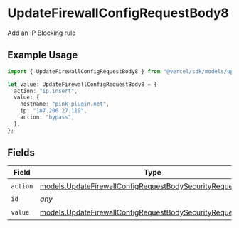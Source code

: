 # UpdateFirewallConfigRequestBody8

Add an IP Blocking rule

## Example Usage

```typescript
import { UpdateFirewallConfigRequestBody8 } from "@vercel/sdk/models/updatefirewallconfigop.js";

let value: UpdateFirewallConfigRequestBody8 = {
  action: "ip.insert",
  value: {
    hostname: "pink-plugin.net",
    ip: "187.206.27.119",
    action: "bypass",
  },
};
```

## Fields

| Field                                                                                                                              | Type                                                                                                                               | Required                                                                                                                           | Description                                                                                                                        |
| ---------------------------------------------------------------------------------------------------------------------------------- | ---------------------------------------------------------------------------------------------------------------------------------- | ---------------------------------------------------------------------------------------------------------------------------------- | ---------------------------------------------------------------------------------------------------------------------------------- |
| `action`                                                                                                                           | [models.UpdateFirewallConfigRequestBodySecurityRequest8Action](../models/updatefirewallconfigrequestbodysecurityrequest8action.md) | :heavy_check_mark:                                                                                                                 | N/A                                                                                                                                |
| `id`                                                                                                                               | *any*                                                                                                                              | :heavy_minus_sign:                                                                                                                 | N/A                                                                                                                                |
| `value`                                                                                                                            | [models.UpdateFirewallConfigRequestBodySecurityRequestValue](../models/updatefirewallconfigrequestbodysecurityrequestvalue.md)     | :heavy_check_mark:                                                                                                                 | N/A                                                                                                                                |